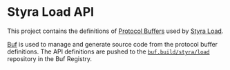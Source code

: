# Styra Load API

This project contains the definitions of [Protocol Buffers][protobuf] used by [Styra Load][gh-styra-load].

[Buf][buf] is used to manage and generate source code from the protocol buffer definitions.
The API definitions are pushed to the [`buf.build/styra/load`][buf-styra-load] repository in the Buf Registry.

   [protobuf]: https://developers.google.com/protocol-buffers/
   [buf]: https://github.com/bufbuild/buf
   [gh-styra-load]: https://github.com/StyraInc/load
   [buf-styra-load]: https://buf.build/styra/load

